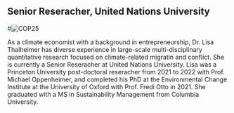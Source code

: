## Senior Reseracher, United Nations University

<!--
**geoliz/geoliz** is a ✨ _special_ ✨ repository because its `README.md` (this file) appears on your GitHub profile.

Here are some ideas to get you started:

- 🔭 I’m currently working on ...
- 🌱 I’m currently learning ...
- 👯 I’m looking to collaborate on ...
- 🤔 I’m looking for help with ...
- 💬 Ask me about ...
- 📫 How to reach me: ...
- 😄 Pronouns: ...
- ⚡ Fun fact: ...
-->

#<img src="https://twitter.com/ClimateLisa/header_photo" alt="COP25" title="COP25"/>

As a climate economist with a background in entrepreneurship, Dr. Lisa Thalheimer has diverse experience in large-scale multi-disciplinary quantitative research focused on climate-related migratin and conflict. She is currently a Senior Reseracher at United Nations University. Lisa was a Princeton University post-doctoral reseracher from 2021 to 2022 with Prof. Michael Oppenheimer, and completed his PhD at the Environmental Change Institute at the University of Oxford with Prof. Fredi Otto in 2021. She graduated with a MS in Sustainability Management from Columbia University.
